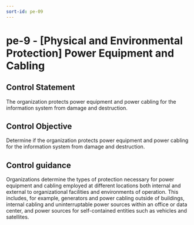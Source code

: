 ```yaml
---
sort-id: pe-09
---
```


# pe-9 - \[Physical and Environmental Protection\] Power Equipment and Cabling

## Control Statement

The organization protects power equipment and power cabling for the information system from damage and destruction.

## Control Objective

Determine if the organization protects power equipment and power cabling for the information system from damage and destruction.

## Control guidance

Organizations determine the types of protection necessary for power equipment and cabling employed at different locations both internal and external to organizational facilities and environments of operation. This includes, for example, generators and power cabling outside of buildings, internal cabling and uninterruptable power sources within an office or data center, and power sources for self-contained entities such as vehicles and satellites.
